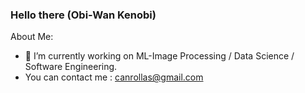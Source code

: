 <h3>Hello there (Obi-Wan Kenobi)</h3>

About Me:
- 🔭 I’m currently working on ML-Image Processing / Data Science / Software Engineering.
- You can contact me : canrollas@gmail.com


